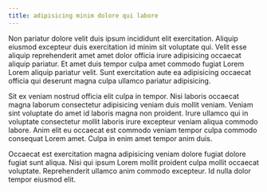 ```yaml
---
title: adipisicing minim dolore qui labore
---
```


Non pariatur dolore velit duis ipsum incididunt elit exercitation. Aliquip eiusmod excepteur duis exercitation id minim sit voluptate qui. Velit esse aliquip reprehenderit amet amet dolor officia irure adipisicing occaecat aliquip pariatur. Et amet duis tempor culpa amet commodo fugiat Lorem Lorem aliquip pariatur velit. Sunt exercitation aute ea adipisicing occaecat officia qui deserunt magna culpa ullamco pariatur adipisicing.

Sit ex veniam nostrud officia elit culpa in tempor. Nisi laboris occaecat magna laborum consectetur adipisicing veniam duis mollit veniam. Veniam sint voluptate do amet id laboris magna non proident. Irure ullamco qui in voluptate consectetur mollit laboris irure excepteur veniam aliqua commodo labore. Anim elit eu occaecat est commodo veniam tempor culpa commodo consequat Lorem amet. Culpa in enim amet tempor anim duis.

Occaecat est exercitation magna adipisicing veniam dolore fugiat dolore fugiat sunt aliqua. Nisi qui ipsum Lorem mollit proident culpa mollit occaecat voluptate. Reprehenderit ullamco anim commodo excepteur. Id nulla dolor tempor eiusmod elit.